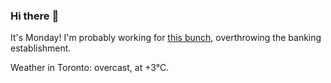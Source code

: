 ### Hi there :wave:

It's Monday! I'm probably working for [this bunch](https://github.com/kohofinancial), overthrowing the banking establishment.

Weather in Toronto: overcast, at +3°C.

